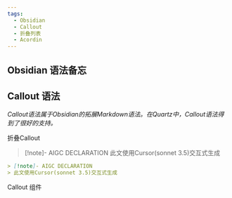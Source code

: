 ```yaml
---
tags:
  - Obsidian
  - Callout
  - 折叠列表
  - Acordin
---
```

## Obsidian 语法备忘

## Callout 语法

*Callout语法属于Obsidian的拓展Markdown语法。在Quartz中，Callout语法得到了很好的支持。*

折叠Callout

> [!note]- AIGC DECLARATION
> 此文使用Cursor(sonnet 3.5)交互式生成

```Markdown
> [!note]- AIGC DECLARATION
> 此文使用Cursor(sonnet 3.5)交互式生成
```
Callout 组件